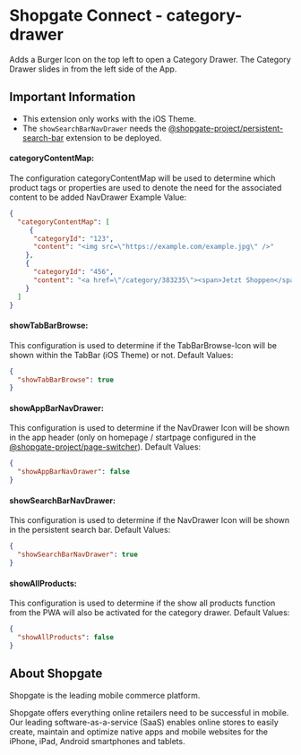 # Shopgate Connect - category-drawer

Adds a Burger Icon on the top left to open a Category Drawer. The Category Drawer slides in from the left side of the App.

## Important Information

- This extension only works with the iOS Theme.
- The `showSearchBarNavDrawer` needs the [@shopgate-project/persistent-search-bar](https://github.com/shopgate-professional-services/ext-persistent-search-bar) extension to be deployed.


#### categoryContentMap:
The configuration categoryContentMap will be used to determine which product tags or properties are used to denote the need for the associated content to be added NavDrawer
Example Value:
```json
{
  "categoryContentMap": [
     {
      "categoryId": "123",
      "content": "<img src=\"https://example.com/example.jpg\" />"
    },
    {
      "categoryId": "456",
      "content": "<a href=\"/category/383235\"><span>Jetzt Shoppen</span></a>"
    }
  ]
}
```

#### showTabBarBrowse:
This configuration is used to determine if the TabBarBrowse-Icon will be shown within the TabBar (iOS Theme) or not.
Default Values:
```json
{
  "showTabBarBrowse": true
}
```

#### showAppBarNavDrawer:
This configuration is used to determine if the NavDrawer Icon will be shown in the app header (only on homepage / startpage configured in the [@shopgate-project/page-switcher](https://github.com/shopgate-professional-services/ext-page-switcher)).
Default Values:
```json
{
  "showAppBarNavDrawer": false
}
```

#### showSearchBarNavDrawer:
This configuration is used to determine if the NavDrawer Icon will be shown in the persistent search bar.
Default Values:
```json
{
  "showSearchBarNavDrawer": true
}
```

#### showAllProducts:
This configuration is used to determine if the show all products function from the PWA will also be activated for the category drawer.
Default Values:
```json
{
  "showAllProducts": false
}
```

## About Shopgate

Shopgate is the leading mobile commerce platform.

Shopgate offers everything online retailers need to be successful in mobile. Our leading
software-as-a-service (SaaS) enables online stores to easily create, maintain and optimize native
apps and mobile websites for the iPhone, iPad, Android smartphones and tablets.
